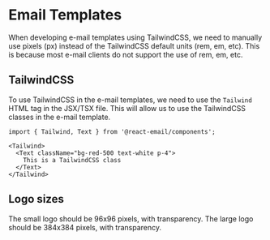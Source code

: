 # Email Templates

When developing e-mail templates using TailwindCSS, we need to manually use pixels (px) instead of the TailwindCSS default units (rem, em, etc). This is because most e-mail clients do not support the use of rem, em, etc.

## TailwindCSS

To use TailwindCSS in the e-mail templates, we need to use the `Tailwind` HTML tag in the JSX/TSX file. This will allow us to use the TailwindCSS classes in the e-mail template.

```tsx
import { Tailwind, Text } from '@react-email/components';

<Tailwind>
  <Text className="bg-red-500 text-white p-4">
    This is a TailwindCSS class
  </Text>
</Tailwind>
```

## Logo sizes

The small logo should be 96x96 pixels, with transparency.
The large logo should be 384x384 pixels, with transparency.
